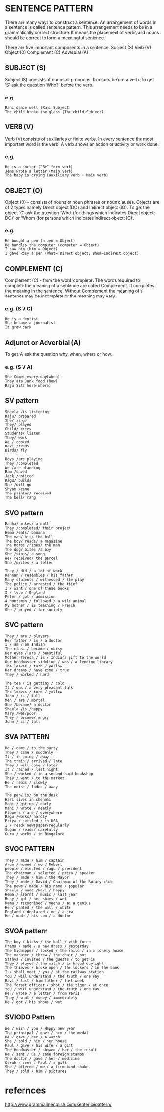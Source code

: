 # SENTENCE PATTERN 
There are many ways to construct a sentence. An arrangement of words in a sentence is called sentence pattern. 
This arrangement needs to be in a grammatically correct structure. It means the placement of verbs and nouns should be correct to form a meaningful sentence.

There are five important components in a sentence.
Subject (S)
Verb (V)
Object (O)
Complement (C)
Adverbial (A)

## SUBJECT (S)
Subject (S) consists of nouns or pronouns. It occurs before a verb. To get ‘S’ ask the question ‘Who?’ before the verb.

### e.g.
```
Rani dance well (Rani Subject)
The child broke the glass (The child-Subject)
```
## VERB (V)
Verb (V) consists of auxiliaries or finite verbs. In every sentence the most important word is the verb. A verb shows an
action or activity or work done.
### e.g.
```
He is a doctor (“Be” form verb)
Jems wrote a letter (Main verb)
The baby is crying (auxiliary verb + Main verb)
```
## OBJECT (O)
Object (O) - consists of nouns or noun phrases or noun clauses. Objects are of 2 types namely Direct object (DO) and Indirect object (IO).
To get the object ‘O’ ask the question ‘What (for things which indicates Direct object: DO)’ or ‘Whom (for persons which indicates indirect object: IO)’.
### e.g.
```
He bought a pen (a pen = Object)
He handles the computer (computer = Object)
I saw him (him = Object)
I gave Rosy a pen (What= Direct object; Whom=Indirect object)
```
## COMPLEMENT (C)
Complement (C) - from the word ‘complete’. The words required to complete the meaning of a sentence are called Complement. It completes the meaning in the
sentence. Without Complement the meaning of a sentence may be incomplete or the meaning may vary.
### e.g. (S V C)
```
He is a dentist
She became a journalist
It grew dark
```

## Adjunct or Adverbial (A)
To get ‘A’ ask the question why, when, where or how.
### e.g. (S V A)
```
She Comes every day(when)
They ate Junk food (how)
Raju Sits here(where)
```

## SV pattern

```
Sheela /is listening
Raju/ prepared
She/ sings
They/ played
Child/ cries
Students/ listen
They/ work
We / cooked
Ravi /reads
Birds/ fly
```

```
Boys /are playing
They /completed
We /are planning
Ram /saved
Jack /noticed
Ragu/ builds
She /will go
Shyam /came
The painter/ received
The bell/ rang
```

## SVO pattern
```
Radha/ makes/ a doll
They /completed/ their project
Hema /eats/ banana
The man/ hit/ the ball
The boy/ reads/ a magazine
The horse /rides/ the man
The dog/ bites /a boy
She /sings/ a song
We/ received/ the parcel
She /writes / a letter
```
```
They / did / a lot of work
Kannan / resembles / his father
Many students / witnessed / the play
The police / arrested / the thief
I / want / one of these books
I / love / England
Peter / got / admission
A huntsman / followed / a wild animal
My mother / is teaching / French
She / prayed / for society
```

## SVC pattern
```
They / are / players
Her father / is / a doctor
I / am / an Indian
The class / became / noisy
Her eyes / are / beautiful
Mother Teresa / is / India’s gift to the world
Our headmaster sideline / was / a lending library
The leaves / turn / yellow
Her dreams / have come / true
They / worked / hard
```

```
The tea / is getting / cold
It / was / a very pleasant talk
The leaves / turn / yellow
John / is / tall
Men / are / mortal
She /became/ a doctor
Sheela /is /happy
Mary /was/poor
They / became/ angry
John / is / tall
```

## SVA PATTERN
```
He / came / to the party
They / came / suddenly
It / is going / away
The train / arrived / late
They / will come / later
It / rained / last night
She / worked / in a second-hand bookshop
They / went / to the market
He / reads / slowly
The noise / fades / away
```

```
The pen/ is/ on the desk
Hari lives in chennai
Magi / got up / early
Mani / wrote / neatly
Flowers / are / everywhere
Ragu /works/ hardly
Priya / settled / in USA
I / read/ newspaper/regularly
Sugan / reads/ carefully
Guru / works / in Bangalore
```
## SVOC PATTERN
```
They / made / him / captain
Arun / named / me / Robert
people / elected / ragu / president
The chairman / selected / priya / speaker
They / made / him / the Mayor
They / made / David / Chairman of the Rotary club
The news / made / his name / popular
Sheela / made /kavi / happy
Hema / learnt / music / last year
Rosy / got / her shoes / wet
Ramu / recognised / meenu / as a genius
He / panted / the wall / white
England / declared / me / a jew
He / made / his son / a doctor
```

## SVOA pattern
```
The boy / kicks / the ball / with force
Prema / made / a new dress / yesterday
The kidnapper / locked / the child / in a lonely house
The manager / threw / the chair / out
Sathya / invited / the guests / to get in
They / played / the match / in broad daylight
The thieves / broke open / the lockers / in the bank
I / shall meet / you / at the railway station
You / will understand / the truth / one day
Ravi / lost / him father / last week
The forest officer / shot / the tiger / at once
You / will understand / the truth / one day
He / wrote / a letter / from Paris
They / want / money / immediately
He / got / his shoes / wet
```

## SVIODO Pattern
```
We / wish / you / Happy new year
The principal / gave / him / the medal
He / gave / her / a watch
She / sold / him / her house
Paul / gave / his wife / a gift
The Headmaster / showed / her / the result
He / sent / us / some foreign stamps
The doctor / gave / her / medicine
Sarah / sent / Paul / a gift
She / offered / me / a firm hand shake
They / sold / him / pictures
```

# refernces
http://www.grammarinenglish.com/sentencepattern/
